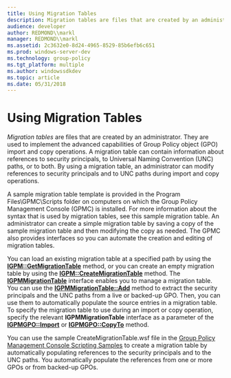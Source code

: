```yaml
---
title: Using Migration Tables
description: Migration tables are files that are created by an administrator.
audience: developer
author: REDMOND\\markl
manager: REDMOND\\markl
ms.assetid: 2c3632e0-8d24-4965-8529-85b6efb6c651
ms.prod: windows-server-dev
ms.technology: group-policy
ms.tgt_platform: multiple
ms.author: windowssdkdev
ms.topic: article
ms.date: 05/31/2018
---
```


# Using Migration Tables

*Migration tables* are files that are created by an administrator. They are used to implement the advanced capabilities of Group Policy object (GPO) import and copy operations. A migration table can contain information about references to security principals, to Universal Naming Convention (UNC) paths, or to both. By using a migration table, an administrator can modify references to security principals and to UNC paths during import and copy operations.

A sample migration table template is provided in the Program Files\\GPMC\\Scripts folder on computers on which the Group Policy Management Console (GPMC) is installed. For more information about the syntax that is used by migration tables, see this sample migration table. An administrator can create a simple migration table by saving a copy of the sample migration table and then modifying the copy as needed. The GPMC also provides interfaces so you can automate the creation and editing of migration tables.

You can load an existing migration table at a specified path by using the [**IGPM::GetMigrationTable**](/previous-versions/windows/desktop/api/Gpmgmt/nf-gpmgmt-igpm-getmigrationtable) method, or you can create an empty migration table by using the [**IGPM::CreateMigrationTable**](/previous-versions/windows/desktop/api/Gpmgmt/nf-gpmgmt-igpm-createmigrationtable) method. The [**IGPMMigrationTable**](/previous-versions/windows/desktop/api/Gpmgmt/nn-gpmgmt-igpmmigrationtable) interface enables you to manage a migration table. You can use the [**IGPMMigrationTable::Add**](/previous-versions/windows/desktop/api/Gpmgmt/nf-gpmgmt-igpmmigrationtable-add) method to extract the security principals and the UNC paths from a live or backed-up GPO. Then, you can use them to automatically populate the source entries in a migration table. To specify the migration table to use during an import or copy operation, specify the relevant **IGPMMigrationTable** interface as a parameter of the [**IGPMGPO::Import**](/previous-versions/windows/desktop/api/Gpmgmt/nf-gpmgmt-igpmgpo-import) or [**IGPMGPO::CopyTo**](/previous-versions/windows/desktop/api/Gpmgmt/nf-gpmgmt-igpmgpo-copyto) method.

You can use the sample CreateMigrationTable.wsf file in the [Group Policy Management Console Scripting Samples](group-policy-management-console-scripting-samples.md) to create a migration table by automatically populating references to the security principals and to the UNC paths. You automatically populate the references from one or more GPOs or from backed-up GPOs.

 

 




